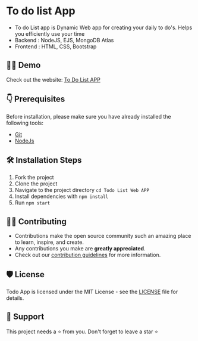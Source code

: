 
#  To do list App

- To do List app is Dynamic Web app for creating your daily to do's. Helps you efficiently use your time 
- Backend : NodeJS, EJS, MongoDB Atlas
- Frontend : HTML, CSS, Bootstrap

## 👨‍💻 Demo

Check out the website: [To Do List APP](https://stark-chamber-12066.herokuapp.com/)

## 👇 Prerequisites

Before installation, please make sure you have already installed the following tools:

- [Git](https://git-scm.com/downloads)
- [NodeJs](https://nodejs.org/en/download/)

## 🛠️ Installation Steps

1. Fork the project
2. Clone the project
3. Navigate to the project directory `cd Todo List Web APP`
4. Install dependencies with `npm install`
5. Run `npm start`


## 👨‍💻 Contributing

- Contributions make the open source community such an amazing place to learn, inspire, and create.
- Any contributions you make are **greatly appreciated**.
- Check out our [contribution guidelines](/CONTRIBUTING.md) for more information.

## 🛡️ License

Todo App is licensed under the MIT License - see the [LICENSE](LICENSE) file for details.

## 🙏 Support

This project needs a ⭐️ from you. Don't forget to leave a star ⭐️
